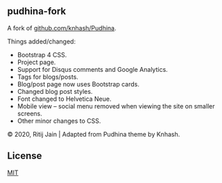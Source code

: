 ## pudhina-fork
A fork of [github.com/knhash/Pudhina](https://github.com/knhash/Pudhina).

Things added/changed:
* Bootstrap 4 CSS.
* Project page.
* Support for Disqus comments and Google Analytics.
* Tags for blogs/posts.
* Blog/post page now uses Bootstrap cards.
* Changed blog post styles.
* Font changed to Helvetica Neue.
* Mobile view – social menu removed when viewing the site on smaller screens.
* Other minor changes to CSS.

© 2020, Ritij Jain | Adapted from Pudhina theme by Knhash.

## License
[MIT](LICENSE)